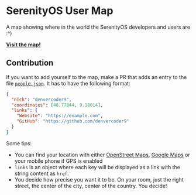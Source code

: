 # SerenityOS User Map

A map showing where in the world the SerenityOS developers and users are :^)

**[Visit the map!](https://usermap.serenityos.org)**

## Contribution

If you want to add yourself to the map, make a PR that adds an entry to the file [`people.json`](./people.json). It has to have the following format:

```json
{
  "nick": "denvercoder9",
  "coordinates": [48.77844, 9.18014],
  "links": {
    "Website": "https://example.com",
    "GitHub": "https://github.com/denvercoder9"
  }
}
```

Some tips:

- You can find your location with either [OpenStreet Maps](https://www.openstreetmap.org/), [Google Maps](https://www.google.com/maps) or your mobile phone if GPS is enabled
- `links` is an object where each key will be displayed as a link with the string content as `href`.
- You decide how precise you want it to be. On your room, just the right street, the center of the city, center of the country. You decide!
